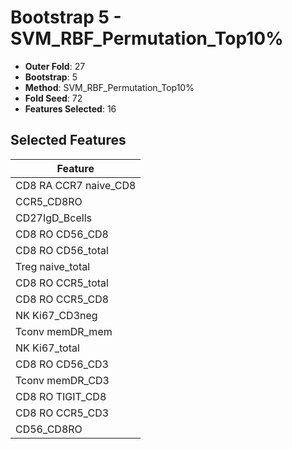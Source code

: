 # Bootstrap 5 - SVM_RBF_Permutation_Top10%

- **Outer Fold**: 27
- **Bootstrap**: 5
- **Method**: SVM_RBF_Permutation_Top10%
- **Fold Seed**: 72
- **Features Selected**: 16

## Selected Features

| Feature |
|---------|
| CD8 RA CCR7 naive_CD8 |
| CCR5_CD8RO |
| CD27IgD_Bcells |
| CD8 RO CD56_CD8 |
| CD8 RO CD56_total |
| Treg naive_total |
| CD8 RO CCR5_total |
| CD8 RO CCR5_CD8 |
| NK Ki67_CD3neg |
| Tconv memDR_mem |
| NK Ki67_total |
| CD8 RO CD56_CD3 |
| Tconv memDR_CD3 |
| CD8 RO TIGIT_CD8 |
| CD8 RO CCR5_CD3 |
| CD56_CD8RO |

